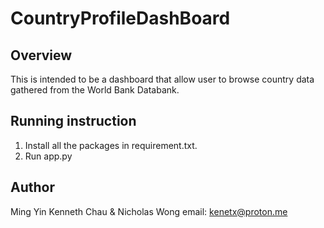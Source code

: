 # CountryProfileDashBoard

## Overview
This is intended to be a dashboard that allow user to browse country data gathered from the World Bank Databank.

## Running instruction
<ol>
<li>Install all the packages in requirement.txt.</li> 
<li>Run app.py</li> 
</ol>

## Author
Ming Yin Kenneth Chau & Nicholas Wong
email: kenetx@proton.me

